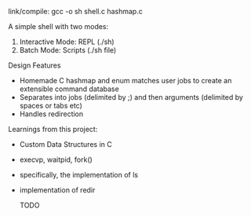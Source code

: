 link/compile: gcc -o sh shell.c hashmap.c     

A simple shell with two modes:   
  1) Interactive Mode: REPL  (./sh)
  2) Batch Mode: Scripts (./sh file)

Design Features   
- Homemade C hashmap and enum matches user jobs to create an extensible command database  
- Separates into jobs (delimited by ;) and then arguments (delimited by spaces or tabs etc)  
- Handles redirection  

Learnings from this project:  
- Custom Data Structures in C  
- execvp, waitpid, fork()    
- specifically, the implementation of ls  
- implementation of redir  

  TODO
 
